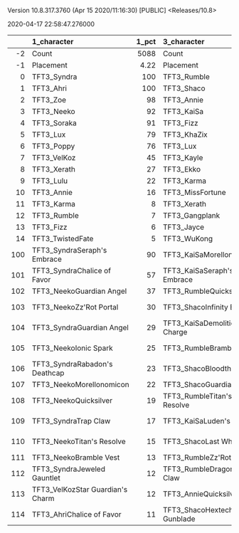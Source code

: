 Version 10.8.317.3760 (Apr 15 2020/11:16:30) [PUBLIC] <Releases/10.8>

2020-04-17 22:58:47.276000

|     | 1_character                      |   1_pct | 3_character                      |   3_pct | 4_character                        |   4_pct | 2_character                    |   2_pct | 5_character                      |   5_pct |
|----:|:---------------------------------|--------:|:---------------------------------|--------:|:-----------------------------------|--------:|:-------------------------------|--------:|:---------------------------------|--------:|
|  -2 | Count                            | 5088    | Count                            | 3243    | Count                              | 4287    | Count                          | 5942    | Count                            | 9520    |
|  -1 | Placement                        |    4.22 | Placement                        |    4.33 | Placement                          |    4.43 | Placement                      |    4.47 | Placement                        |    4.62 |
|   0 | TFT3_Syndra                      |  100    | TFT3_Rumble                      |   96    | TFT3_Blitzcrank                    |  100    | TFT3_Jhin                      |   97    | TFT3_Irelia                      |   66    |
|   1 | TFT3_Ahri                        |  100    | TFT3_Shaco                       |   95    | TFT3_ChoGath                       |   99    | TFT3_Mordekaiser               |   96    | TFT3_Kayle                       |   64    |
|   2 | TFT3_Zoe                         |   98    | TFT3_Annie                       |   95    | TFT3_Vi                            |   99    | TFT3_Karma                     |   95    | TFT3_Shen                        |   64    |
|   3 | TFT3_Neeko                       |   92    | TFT3_KaiSa                       |   95    | TFT3_Malphite                      |   98    | TFT3_Ashe                      |   91    | TFT3_Thresh                      |   53    |
|   4 | TFT3_Soraka                      |   91    | TFT3_Fizz                        |   93    | TFT3_Jinx                          |   83    | TFT3_Lux                       |   72    | TFT3_Vi                          |   49    |
|   5 | TFT3_Lux                         |   79    | TFT3_KhaZix                      |   74    | TFT3_Ezreal                        |   81    | TFT3_Shaco                     |   69    | TFT3_MissFortune                 |   47    |
|   6 | TFT3_Poppy                       |   76    | TFT3_Lux                         |   62    | TFT3_MissFortune                   |   67    | TFT3_Lulu                      |   61    | TFT3_Lucian                      |   45    |
|   7 | TFT3_VelKoz                      |   45    | TFT3_Kayle                       |   31    | TFT3_Graves                        |   55    | TFT3_Xerath                    |   47    | TFT3_Fiora                       |   45    |
|   8 | TFT3_Xerath                      |   27    | TFT3_Ekko                        |   18    | TFT3_Lucian                        |   42    | TFT3_JarvanIV                  |   41    | TFT3_Kassadin                    |   45    |
|   9 | TFT3_Lulu                        |   22    | TFT3_Karma                       |   15    | TFT3_VelKoz                        |   17    | TFT3_WuKong                    |   33    | TFT3_Leona                       |   44    |
|  10 | TFT3_Annie                       |   16    | TFT3_MissFortune                 |    7    | TFT3_KhaZix                        |   17    | TFT3_Jayce                     |   32    | TFT3_Ekko                        |   41    |
|  11 | TFT3_Karma                       |    8    | TFT3_Xerath                      |    7    | TFT3_TwistedFate                   |   13    | TFT3_Kassadin                  |   20    | TFT3_Blitzcrank                  |   36    |
|  12 | TFT3_Rumble                      |    7    | TFT3_Gangplank                   |    5    | TFT3_AurelionSol                   |   11    | TFT3_Poppy                     |   18    | TFT3_Ezreal                      |   34    |
|  13 | TFT3_Fizz                        |    6    | TFT3_Jayce                       |    5    | TFT3_Kayle                         |    9    | TFT3_Leona                     |   10    | TFT3_WuKong                      |   33    |
|  14 | TFT3_TwistedFate                 |    5    | TFT3_WuKong                      |    4    | TFT3_Lulu                          |    6    | TFT3_Thresh                    |    8    | TFT3_MasterYi                    |   22    |
| 100 | TFT3_SyndraSeraph's Embrace      |   90    | TFT3_KaiSaMorellonomicon         |   57    | TFT3_JinxGiant Slayer              |   60    | TFT3_ShacoGuardian Angel       |   44    | TFT3_IreliaInfinity Edge         |   42    |
| 101 | TFT3_SyndraChalice of Favor      |   57    | TFT3_KaiSaSeraph's Embrace       |   45    | TFT3_JinxRed Buff                  |   50    | TFT3_JhinGuardian Angel        |   38    | TFT3_KayleGuinsoo's Rageblade    |   30    |
| 102 | TFT3_NeekoGuardian Angel         |   37    | TFT3_RumbleQuicksilver           |   42    | TFT3_JinxGuardian Angel            |   31    | TFT3_JhinRunaan's Hurricane    |   38    | TFT3_LucianRed Buff              |   24    |
| 103 | TFT3_NeekoZz'Rot Portal          |   30    | TFT3_ShacoInfinity Edge          |   36    | TFT3_MissFortuneSeraph's Embrace   |   18    | TFT3_ShacoBloodthirster        |   34    | TFT3_KayleGuardian Angel         |   22    |
| 104 | TFT3_SyndraGuardian Angel        |   29    | TFT3_KaiSaDemolitionist's Charge |   35    | TFT3_ChoGathIonic Spark            |   17    | TFT3_JhinLast Whisper          |   34    | TFT3_IreliaLast Whisper          |   16    |
| 105 | TFT3_NeekoIonic Spark            |   25    | TFT3_RumbleBramble Vest          |   33    | TFT3_JinxRunaan's Hurricane        |   15    | TFT3_JhinInfinity Edge         |   33    | TFT3_KayleRapid Firecannon       |   16    |
| 106 | TFT3_SyndraRabadon's Deathcap    |   23    | TFT3_ShacoBloodthirster          |   32    | TFT3_VelKozSeraph's Embrace        |   14    | TFT3_ShacoInfinity Edge        |   17    | TFT3_IreliaGuardian Angel        |   16    |
| 107 | TFT3_NeekoMorellonomicon         |   22    | TFT3_ShacoGuardian Angel         |   31    | TFT3_JinxTrap Claw                 |   13    | TFT3_JhinTrap Claw             |   17    | TFT3_MasterYiQuicksilver         |   11    |
| 108 | TFT3_NeekoQuicksilver            |   19    | TFT3_RumbleTitan's Resolve       |   30    | TFT3_BlitzcrankZephyr              |   12    | TFT3_MordekaiserMorellonomicon |   15    | TFT3_MasterYiGuinsoo's Rageblade |   11    |
| 109 | TFT3_SyndraTrap Claw             |   17    | TFT3_KaiSaLuden's Echo           |   15    | TFT3_ViIonic Spark                 |   12    | TFT3_MordekaiserIonic Spark    |   12    | TFT3_IreliaInfiltrator's Talons  |   11    |
| 110 | TFT3_NeekoTitan's Resolve        |   15    | TFT3_ShacoLast Whisper           |   14    | TFT3_ChoGathMorellonomicon         |   12    | TFT3_XerathGuinsoo's Rageblade |   11    | TFT3_KayleHand Of Justice        |   10    |
| 111 | TFT3_NeekoBramble Vest           |   13    | TFT3_RumbleZz'Rot Portal         |    9    | TFT3_JinxLast Whisper              |   11    | TFT3_ShacoHextech Gunblade     |   11    | TFT3_IreliaBloodthirster         |    8    |
| 112 | TFT3_SyndraJeweled Gauntlet      |   12    | TFT3_RumbleDragon's Claw         |    8    | TFT3_LucianRed Buff                |   11    | TFT3_AsheDark Star's Heart     |   11    | TFT3_IreliaSeraph's Embrace      |    8    |
| 113 | TFT3_VelKozStar Guardian's Charm |   12    | TFT3_AnnieQuicksilver            |    8    | TFT3_JinxRapid Firecannon          |   10    | TFT3_MordekaiserBramble Vest   |   10    | TFT3_MasterYiBramble Vest        |    7    |
| 114 | TFT3_AhriChalice of Favor        |   11    | TFT3_ShacoHextech Gunblade       |    8    | TFT3_MissFortuneRabadon's Deathcap |   10    | TFT3_MordekaiserRedemption     |    9    | TFT3_EkkoMorellonomicon          |    7    |
